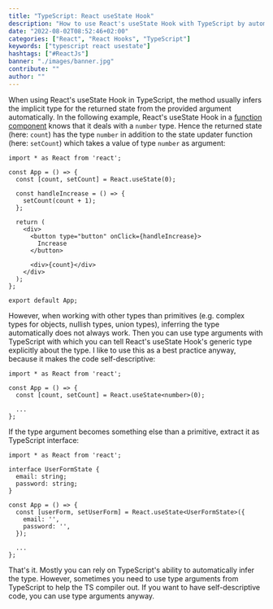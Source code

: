 ```yaml
---
title: "TypeScript: React useState Hook"
description: "How to use React's useState Hook with TypeScript by automatically inferring the type or by manually using type assertion ..."
date: "2022-08-02T08:52:46+02:00"
categories: ["React", "React Hooks", "TypeScript"]
keywords: ["typescript react usestate"]
hashtags: ["#ReactJs"]
banner: "./images/banner.jpg"
contribute: ""
author: ""
---
```


<Sponsorship />

When using React's useState Hook in TypeScript, the method usually infers the implicit type for the returned state from the provided argument automatically. In the following example, React's useState Hook in a [function component](/react-function-component/) knows that it deals with a `number` type. Hence the returned state (here: `count`) has the type `number` in addition to the state updater function (here: `setCount`) which takes a value of type `number` as argument:

```javascript{4}
import * as React from 'react';

const App = () => {
  const [count, setCount] = React.useState(0);

  const handleIncrease = () => {
    setCount(count + 1);
  };

  return (
    <div>
      <button type="button" onClick={handleIncrease}>
        Increase
      </button>

      <div>{count}</div>
    </div>
  );
};

export default App;
```

However, when working with other types than primitives (e.g. complex types for objects, nullish types, union types), inferring the type automatically does not always work. Then you can use type arguments with TypeScript with which you can tell React's useState Hook's generic type explicitly about the type. I like to use this as a best practice anyway, because it makes the code self-descriptive:

```javascript{4}
import * as React from 'react';

const App = () => {
  const [count, setCount] = React.useState<number>(0);

  ...
};
```

If the type argument becomes something else than a primitive, extract it as TypeScript interface:

```javascript{3-6,9-12}
import * as React from 'react';

interface UserFormState {
  email: string;
  password: string;
}

const App = () => {
  const [userForm, setUserForm] = React.useState<UserFormState>({
    email: '',
    password: '',
  });

  ...
};
```

That's it. Mostly you can rely on TypeScript's ability to automatically infer the type. However, sometimes you need to use type arguments from TypeScript to help the TS compiler out. If you want to have self-descriptive code, you can use type arguments anyway.